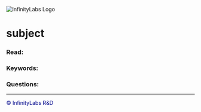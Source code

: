 ![InfinityLabs Logo](https://infinitylabs.co.il/wp-content/themes/infinity/images/logo.png)

# subject

### Read:

### Keywords:

### Questions:
---
<footer style="color:#00078C">
&copy; InfinityLabs R&D 

<div id="date">
<script>
var d = new Date();
document.getElementById("date").innerHTML = d.toDateString();
</script>
</div>

</footer>